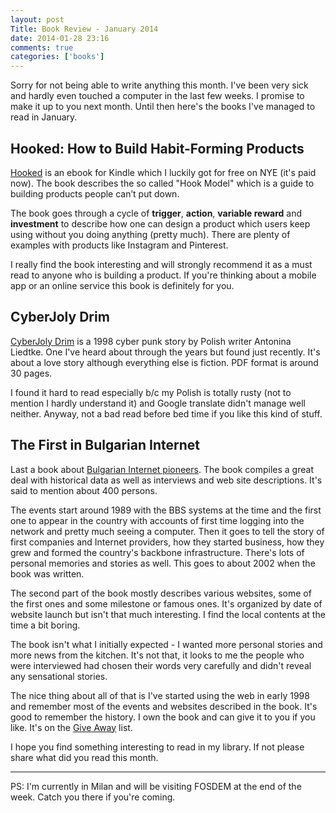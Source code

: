 ```yaml
---
layout: post
Title: Book Review - January 2014
date: 2014-01-28 23:16
comments: true
categories: ['books']
---
```


Sorry for not being able to write anything this month. I've been very sick
and hardly even touched a computer in the last few weeks. I promise to make
it up to you next month. Until then here's the books I've managed to read in
January.


Hooked: How to Build Habit-Forming Products
-------------------------------------------

[Hooked](http://amzn.to/1erRrnb) is an ebook for Kindle which I luckily got for
free on NYE (it's paid now). The book describes the so called "Hook Model"
which is a guide to building products people can’t put down. 

The book goes through a cycle of **trigger**, **action**, **variable reward** and
**investment** to describe how one can design a product which users keep using
without you doing anything (pretty much). There are plenty of examples with products
like Instagram and Pinterest.

I really find the book interesting and will strongly recommend it as a must read
to anyone who is building a product. If you're thinking about a mobile app or an
online service this book is definitely for you.


CyberJoly Drim
---------------

[CyberJoly Drim](http://hell.pl/nina/carramba.htm) is a 1998 cyber punk story by
Polish writer Antonina Liedtke. One I've heard about through the years but found
just recently. It's about a love story although everything else is fiction. PDF format
is around 30 pages.

I found it hard to read especially b/c my Polish is totally rusty (not to mention I hardly
understand it) and Google translate didn't manage well neither. Anyway, not a bad read
before bed time if you like this kind of stuff.


The First in Bulgarian Internet
--------------------------------

Last a book about 
[Bulgarian Internet pioneers](https://www.goodreads.com/book/show/13398350). The book
compiles a great deal with historical data as well as interviews and web site descriptions.
It's said to mention about 400 persons. 

The events start around 1989 with the BBS systems at the time and the first one to appear in
the country with accounts of first time logging into the network and pretty much seeing a
computer. Then it goes to tell the story of first companies and Internet providers, how they
started business, how they grew and formed the country's backbone infrastructure. There's
lots of personal memories and stories as well. This goes to about 2002 when the book
was written.


The second part of the book mostly describes various websites, some of the first ones and
some milestone or famous ones. It's organized by date of website launch but isn't that much
interesting. I find the local contents at the time a bit boring.


The book isn't what I initially expected - I wanted more personal stories and more news from
the kitchen. It's not that, it looks to me the people who were interviewed had chosen their
words very carefully and didn't reveal any sensational stories.

The nice thing about all of that is I've started using the web in early 1998 and remember
most of the events and websites described in the book. It's good to remember the history.
I own the book and can give it to you if you like. It's on the [Give Away](/blog/2013/04/05/give-away-list/)
list.



I hope you find something interesting to read in my library. If not please share what did you
read this month.

---

PS: I'm currently in Milan and will be visiting FOSDEM at the end of the week. Catch
you there if you're coming.

